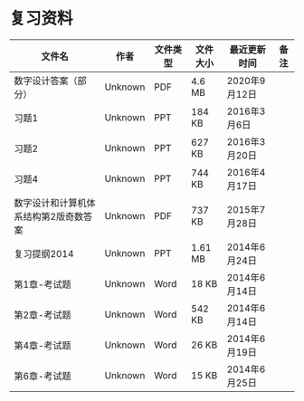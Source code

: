 # 复习资料

文件名|作者|文件类型|文件大小|最近更新时间|备注
---|---|---|---|---|---
数字设计答案（部分）|Unknown|PDF|4.6 MB|2020年9月12日
习题1|Unknown|PPT|184 KB|2016年3月6日
习题2|Unknown|PPT|627 KB|2016年3月20日
习题4|Unknown|PPT|744 KB|2016年4月17日
数字设计和计算机体系结构第2版奇数答案|Unknown|PDF|737 KB|2015年7月28日
复习提纲2014|Unknown|PPT|1.61 MB|2014年6月24日
第1章-考试题|Unknown|Word|18 KB|2014年6月14日
第2章-考试题|Unknown|Word|542 KB|2014年6月14日
第4章-考试题|Unknown|Word|26 KB|2014年6月19日
第6章-考试题|Unknown|Word|15 KB|2014年6月25日
